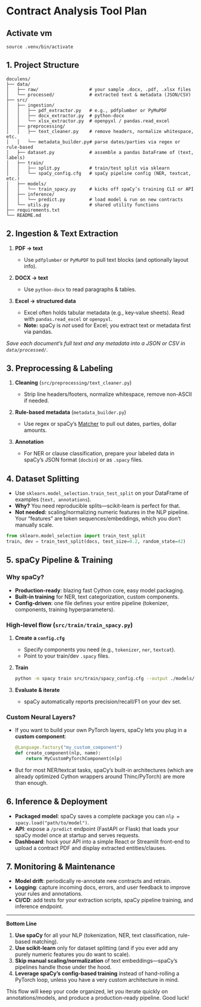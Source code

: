 # Contract Analysis Tool Plan

## Activate vm

`source .venv/bin/activate`

## 1. Project Structure

```
doculens/
├── data/
│   ├── raw/                   # your sample .docx, .pdf, .xlsx files
│   └── processed/             # extracted text & metadata (JSON/CSV)
├── src/
│   ├── ingestion/
│   │   ├── pdf_extractor.py   # e.g., pdfplumber or PyMuPDF
│   │   ├── docx_extractor.py  # python-docx
│   │   └── xlsx_extractor.py  # openpyxl / pandas.read_excel
│   ├── preprocessing/
│   │   ├── text_cleaner.py    # remove headers, normalize whitespace, etc.
│   │   └── metadata_builder.py# parse dates/parties via regex or rule-based
│   ├── dataset.py             # assemble a pandas DataFrame of (text, labels)
│   ├── train/
│   │   ├── split.py           # train/test split via sklearn
│   │   └── spaCy_config.cfg   # spaCy pipeline config (NER, textcat, etc.)
│   ├── models/
│   │   └── train_spacy.py     # kicks off spaCy’s training CLI or API
│   ├── inference/
│   │   └── predict.py         # load model & run on new contracts
│   └── utils.py               # shared utility functions
├── requirements.txt
└── README.md
```

## 2. Ingestion & Text Extraction

1. **PDF → text**

   * Use `pdfplumber` or `PyMuPDF` to pull text blocks (and optionally layout info).
2. **DOCX → text**

   * Use `python-docx` to read paragraphs & tables.
3. **Excel → structured data**

   * Excel often holds tabular metadata (e.g., key‐value sheets). Read with `pandas.read_excel` or `openpyxl`.
   * **Note:** spaCy is *not* used for Excel; you extract text or metadata first via pandas.

*Save each document’s full text and any metadata into a JSON or CSV in `data/processed/`.*

## 3. Preprocessing & Labeling

1. **Cleaning** (`src/preprocessing/text_cleaner.py`)

   * Strip line headers/footers, normalize whitespace, remove non-ASCII if needed.
2. **Rule-based metadata** (`metadata_builder.py`)

   * Use regex or spaCy’s [Matcher](https://spacy.io/usage/rule-based-matching) to pull out dates, parties, dollar amounts.
3. **Annotation**

   * For NER or clause classification, prepare your labeled data in spaCy’s JSON format (`docbin`) or as `.spacy` files.

## 4. Dataset Splitting

* Use `sklearn.model_selection.train_test_split` on your DataFrame of examples (`text, annotations`).
* **Why?** You need reproducible splits—scikit-learn is perfect for that.
* **Not needed:** scaling/normalizing numeric features in the NLP pipeline. Your “features” are token sequences/embeddings, which you don’t manually scale.

```python
from sklearn.model_selection import train_test_split
train, dev = train_test_split(docs, test_size=0.2, random_state=42)
```

## 5. spaCy Pipeline & Training

### Why spaCy?

* **Production-ready**: blazing fast Cython core, easy model packaging.
* **Built-in training** for NER, text categorization, custom components.
* **Config-driven**: one file defines your entire pipeline (tokenizer, components, training hyperparameters).

### High-level flow (`src/train/train_spacy.py`)

1. **Create a `config.cfg`**

   * Specify components you need (e.g., `tokenizer`, `ner`, `textcat`).
   * Point to your train/dev `.spacy` files.
2. **Train**

   ```bash
   python -m spacy train src/train/spacy_config.cfg --output ./models/ --paths.train ./data/train.spacy --paths.dev ./data/dev.spacy
   ```
3. **Evaluate & iterate**

   * spaCy automatically reports precision/recall/F1 on your dev set.

### Custom Neural Layers?

* If you want to build your own PyTorch layers, spaCy lets you plug in a **custom component**:

  ```python
  @Language.factory("my_custom_component")
  def create_component(nlp, name):
      return MyCustomPyTorchComponent(nlp)
  ```
* But for most NER/textcat tasks, spaCy’s built-in architectures (which are already optimized Cython wrappers around Thinc/PyTorch) are more than enough.

## 6. Inference & Deployment

* **Packaged model**: spaCy saves a complete package you can `nlp = spacy.load("path/to/model")`.
* **API**: expose a `/predict` endpoint (FastAPI or Flask) that loads your spaCy model once at startup and serves requests.
* **Dashboard**: hook your API into a simple React or Streamlit front-end to upload a contract PDF and display extracted entities/clauses.

## 7. Monitoring & Maintenance

* **Model drift**: periodically re-annotate new contracts and retrain.
* **Logging**: capture incoming docs, errors, and user feedback to improve your rules and annotations.
* **CI/CD**: add tests for your extraction scripts, spaCy pipeline training, and inference endpoint.

---

**Bottom Line**

1. **Use spaCy** for all your NLP (tokenization, NER, text classification, rule-based matching).
2. **Use scikit-learn** only for dataset splitting (and if you ever add any purely numeric features you do want to scale).
3. **Skip manual scaling/normalization** of text embeddings—spaCy’s pipelines handle those under the hood.
4. **Leverage spaCy’s config-based training** instead of hand-rolling a PyTorch loop, unless you have a very custom architecture in mind.

This flow will keep your code organized, let you iterate quickly on annotations/models, and produce a production-ready pipeline. Good luck!
